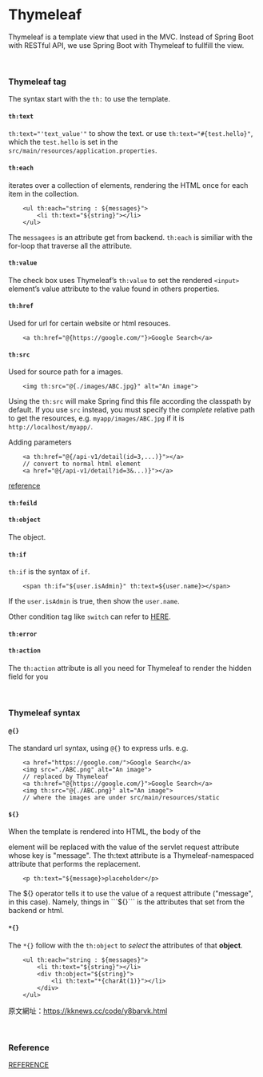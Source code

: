 # Thymeleaf 
Thymeleaf is a template view that used in the MVC. Instead of Spring Boot with RESTful API, we use Spring Boot with Thymeleaf to fullfill the view. 

<br>

### Thymeleaf tag 
The syntax start with the ```th:``` to use the template. 

#### ```th:text``` 
```th:text="'text_value'"``` to show the text. or use ```th:text="#{test.hello}"```, which the ```test.hello``` is set in the ```src/main/resources/application.properties```. 

#### ```th:each``` 
iterates over a collection of elements, rendering the HTML once for each item in the collection.
```
    <ul th:each="string : ${messages}">
        <li th:text="${string}"></li>
    </ul> 
``` 
The ```messagees``` is an attribute get from backend. ```th:each``` is similiar with the  for-loop that traverse all the attribute. 

#### ```th:value``` 
The check box uses Thymeleaf’s ```th:value``` to set the rendered ```<input>``` element’s value attribute to the value found in others properties. 

#### ```th:href```
Used for url for certain website or html resouces. 
```
    <a th:href="@{https://google.com/"}>Google Search</a>
```

#### ```th:src``` 
Used for source path for a images. 
```
    <img th:src="@{./images/ABC.jpg}" alt="An image"> 
```
Using the ```th:src``` will make Spring find this file according the classpath by default. If you use ```src``` instead, you must specify the *complete* relative path to get the resources, e.g. ```myapp/images/ABC.jpg``` if it is ```http://localhost/myapp/```. 

Adding parameters 
```
    <a th:href="@{/api-v1/detail(id=3,...)}"></a>
    // convert to normal html element 
    <a href="@{/api-v1/detail?id=3&...)}"></a>
```
[reference](https://www.thymeleaf.org/doc/articles/standardurlsyntax.html)

#### ```th:feild```
#### ```th:object```
The object. 

#### ```th:if```
```th:if``` is the syntax of ```if```. 
```
    <span th:if="${user.isAdmin}" th:text=${user.name}></span>
```
If the ```user.isAdmin``` is true, then show the ```user.name```. 

Other condition tag like ```switch``` can refer to [HERE](https://blog.csdn.net/hry2015/article/details/73253080).

#### ```th:error```
#### ```th:action```
The ```th:action``` attribute is all you need for Thymeleaf to render the hidden field for you

<br>

### Thymeleaf syntax 
#### ```@{}```
The standard url syntax, using ```@{}``` to express urls. 
e.g. 
```
    <a href="https://google.com/">Google Search</a> 
    <img src="./ABC.png" alt="An image"> 
    // replaced by Thymeleaf 
    <a th:href="@{https://google.com/}">Google Search</a> 
    <img th:src="@{./ABC.png}" alt="An image"> 
    // where the images are under src/main/resources/static 
```

#### ```${}``` 
When the template is rendered into HTML, the body of the <p> element will be
replaced with the value of the servlet request attribute whose key is "message". The
th:text attribute is a Thymeleaf-namespaced attribute that performs the replacement.
```
    <p th:text="${message}>placeholder</p>
```
The ${} operator tells it to use the value of a request attribute ("message", in this case). Namely, things in ```${}``` is the attributes that set from the backend or html. 

#### ```*{}``` 
The ```*{}``` follow with the ```th:object``` to *select* the attributes of that **object**. 
```
    <ul th:each="string : ${messages}">
        <li th:text="${string}"></li>
        <div th:object="${string}">
            <li th:text="*{charAt(1)}"></li>
        </div>
    </ul>
```
原文網址：https://kknews.cc/code/y8barvk.html

<br>

### Reference 
[REFERENCE](https://codertw.com/%E7%A8%8B%E5%BC%8F%E8%AA%9E%E8%A8%80/397455/)